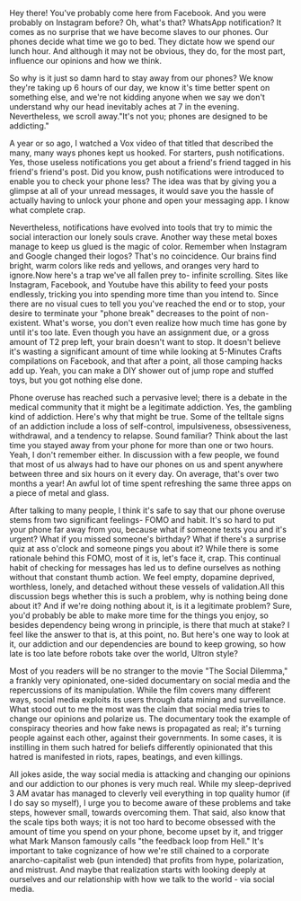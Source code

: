 
Hey there! You've probably come here from Facebook. And you were probably on Instagram before? Oh, what's that? WhatsApp notification? It comes as no surprise that we have become slaves to our phones. Our phones decide what time we go to bed. They dictate how we spend our lunch hour. And although it may not be obvious, they do, for the most part, influence our opinions and how we think.


So why is it just so damn hard to stay away from our phones? We know they're taking up 6 hours of our day, we know it's time better spent on something else, and we're not kidding anyone when we say we don't understand why our head inevitably aches at 7 in the evening. Nevertheless, we scroll away."It's not you; phones are designed to be addicting."


A year or so ago, I watched a Vox video of that titled that described the many, many ways phones kept us hooked. For starters, push notifications. Yes, those useless notifications you get about a friend's friend tagged in his friend's friend's post. Did you know, push notifications were introduced to enable you to check your phone less? The idea was that by giving you a glimpse at all of your unread messages, it would save you the hassle of actually having to unlock your phone and open your messaging app. I know what complete crap.


Nevertheless, notifications have evolved into tools that try to mimic the social interaction our lonely souls crave. Another way these metal boxes manage to keep us glued is the magic of color. Remember when Instagram and Google changed their logos? That's no coincidence. Our brains find bright, warm colors like reds and yellows, and oranges very hard to ignore.Now here's a trap we've all fallen prey to- infinite scrolling. Sites like Instagram, Facebook, and Youtube have this ability to feed your posts endlessly, tricking you into spending more time than you intend to. Since there are no visual cues to tell you you've reached the end or to stop, your desire to terminate your "phone break" decreases to the point of non-existent. What's worse, you don't even realize how much time has gone by until it's too late. Even though you have an assignment due, or a gross amount of T2 prep left, your brain doesn't want to stop. It doesn't believe it's wasting a significant amount of time while looking at 5-Minutes Crafts compilations on Facebook, and that after a point, all those camping hacks add up. Yeah, you can make a DIY shower out of jump rope and stuffed toys, but you got nothing else done.


Phone overuse has reached such a pervasive level; there is a debate in the medical community that it might be a legitimate addiction. Yes, the gambling kind of addiction. Here's why that might be true. Some of the telltale signs of an addiction include a loss of self-control, impulsiveness, obsessiveness, withdrawal, and a tendency to relapse. Sound familiar? Think about the last time you stayed away from your phone for more than one or two hours. Yeah, I don't remember either. In discussion with a few people, we found that most of us always had to have our phones on us and spent anywhere between three and six hours on it every day. On average, that's over two months a year! An awful lot of time spent refreshing the same three apps on a piece of metal and glass.


After talking to many people, I think it's safe to say that our phone overuse stems from two significant feelings- FOMO and habit. It's so hard to put your phone far away from you, because what if someone texts you and it's urgent? What if you missed someone's birthday? What if there's a surprise quiz at ass o'clock and someone pings you about it? While there is some rationale behind this FOMO, most of it is, let's face it, crap. This continual habit of checking for messages has led us to define ourselves as nothing without that constant thumb action. We feel empty, dopamine deprived, worthless, lonely, and detached without these vessels of validation.All this discussion begs whether this is such a problem, why is nothing being done about it? And if we're doing nothing about it, is it a legitimate problem? Sure, you'd probably be able to make more time for the things you enjoy, so besides dependency being wrong in principle, is there that much at stake? I feel like the answer to that is, at this point, no. But here's one way to look at it, our addiction and our dependencies are bound to keep growing, so how late is too late before robots take over the world, Ultron style?


Most of you readers will be no stranger to the movie "The Social Dilemma," a frankly very opinionated, one-sided documentary on social media and the repercussions of its manipulation. While the film covers many different ways, social media exploits its users through data mining and surveillance. What stood out to me the most was the claim that social media tries to change our opinions and polarize us. The documentary took the example of conspiracy theories and how fake news is propagated as real; it's turning people against each other, against their governments. In some cases, it is instilling in them such hatred for beliefs differently opinionated that this hatred is manifested in riots, rapes, beatings, and even killings.


All jokes aside, the way social media is attacking and changing our opinions and our addiction to our phones is very much real. While my sleep-deprived 3 AM avatar has managed to cleverly veil everything in top quality humor (if I do say so myself), I urge you to become aware of these problems and take steps, however small, towards overcoming them. That said, also know that the scale tips both ways; it is not too hard to become obsessed with the amount of time you spend on your phone, become upset by it, and trigger what Mark Manson famously calls "the feedback loop from Hell." It's important to take cognizance of how we're still chained to a corporate anarcho-capitalist web (pun intended) that profits from hype, polarization, and mistrust. And maybe that realization starts with looking deeply at ourselves and our relationship with how we talk to the world - via social media.

